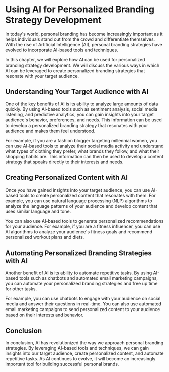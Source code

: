 Using AI for Personalized Branding Strategy Development
=======================================================================================================================

In today's world, personal branding has become increasingly important as it helps individuals stand out from the crowd and differentiate themselves. With the rise of Artificial Intelligence (AI), personal branding strategies have evolved to incorporate AI-based tools and techniques.

In this chapter, we will explore how AI can be used for personalized branding strategy development. We will discuss the various ways in which AI can be leveraged to create personalized branding strategies that resonate with your target audience.

Understanding Your Target Audience with AI
------------------------------------------

One of the key benefits of AI is its ability to analyze large amounts of data quickly. By using AI-based tools such as sentiment analysis, social media listening, and predictive analytics, you can gain insights into your target audience's behavior, preferences, and needs. This information can be used to develop a personalized branding strategy that resonates with your audience and makes them feel understood.

For example, if you are a fashion blogger targeting millennial women, you can use AI-based tools to analyze their social media activity and understand what types of clothing they prefer, what brands they follow, and what their shopping habits are. This information can then be used to develop a content strategy that speaks directly to their interests and needs.

Creating Personalized Content with AI
-------------------------------------

Once you have gained insights into your target audience, you can use AI-based tools to create personalized content that resonates with them. For example, you can use natural language processing (NLP) algorithms to analyze the language patterns of your audience and develop content that uses similar language and tone.

You can also use AI-based tools to generate personalized recommendations for your audience. For example, if you are a fitness influencer, you can use AI algorithms to analyze your audience's fitness goals and recommend personalized workout plans and diets.

Automating Personalized Branding Strategies with AI
---------------------------------------------------

Another benefit of AI is its ability to automate repetitive tasks. By using AI-based tools such as chatbots and automated email marketing campaigns, you can automate your personalized branding strategies and free up time for other tasks.

For example, you can use chatbots to engage with your audience on social media and answer their questions in real-time. You can also use automated email marketing campaigns to send personalized content to your audience based on their interests and behavior.

Conclusion
----------

In conclusion, AI has revolutionized the way we approach personal branding strategies. By leveraging AI-based tools and techniques, we can gain insights into our target audience, create personalized content, and automate repetitive tasks. As AI continues to evolve, it will become an increasingly important tool for building successful personal brands.
